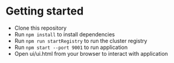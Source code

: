# Getting started
- Clone this repository
- Run `npm install` to install dependencies
- Run `npm run startRegistry` to run the cluster registry
- Run `npm start --port 9001` to run application
- Open ui/ui.html from your browser to interact with application
